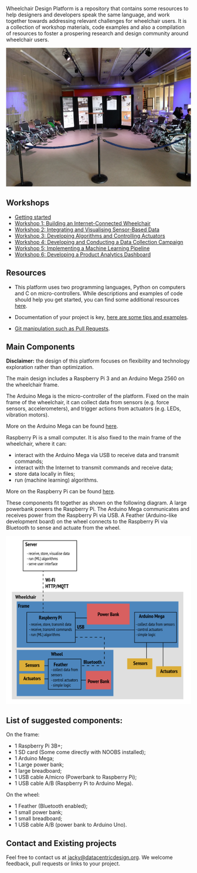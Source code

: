 Wheelchair Design Platform is a repository that contains some resources to help
designers and developers speak the same language, and work together towards
addressing relevant challenges for wheelchair users. It is a collection of
workshop materials, code examples and also a compilation of resources to foster
a prospering research and design community around wheelchair users.

![IoT1 Exhibition](workshops/images/iot1_exhibition.jpg)

## Workshops

* [Getting started](workshops/GettingStarted.md)
* [Workshop 1: Building an Internet-Connected Wheelchair](workshops/Workshop1.md)
* [Workshop 2: Integrating and Visualising Sensor-Based Data](workshops/Workshop2.md)
* [Workshop 3: Developing Algorithms and Controlling Actuators](workshops/Workshop3.md)
* [Workshop 4: Developing and Conducting a Data Collection Campaign](workshops/Workshop4.md)
* [Workshop 5: Implementing a Machine Learning Pipeline](workshops/Workshop5.md)
* [Workshop 6: Developing a Product Analytics Dashboard](workshops/Workshop6.md)

## Resources

* This platform uses two programming languages, Python on computers and C on
micro-controllers. While descriptions and examples of code should help you
get started, you can find some additional resources
[here](resources/software.md).

* Documentation of your project is key,
[here are some tips and examples](resources/documentation.md).

* [Git manipulation such as Pull Requests](resources/git.md).

## Main Components

__**Disclaimer:**__ the design of this platform focuses on flexibility and
technology exploration rather than optimization\.

The main design includes a Raspberry Pi 3 and an Arduino Mega 2560 on the wheelchair frame.

The Arduino Mega is the micro-controller of the platform. Fixed on the main frame of the wheelchair,
it can collect data from sensors (e.g. force sensors, accelerometers), and trigger actions from actuators
(e.g. LEDs, vibration motors).

More on the Arduino Mega can be found [here](https://github.com/datacentricdesign/wheelchair-design-platform/tree/examples/arduino "Arduino resources").

Raspberry Pi is a small computer. It is also fixed to the main frame of the wheelchair,
where it can:
* interact with the Arduino Mega via USB to receive data and transmit commands;
* interact with the Internet to transmit commands and receive data;
* store data locally in files;
* run (machine learning) algorithms.

More on the Raspberry Pi can be found [here](https://github.com/datacentricdesign/wheelchair-design-platform/tree/examples/raspberrypi "Raspberry Pi resources").

These components fit together as shown on the following diagram. A large powerbank
powers the Raspberry Pi. The Arduino Mega communicates and receives power from the
Raspberry Pi via USB. A Feather (Arduino-like development board) on the wheel connects to
the Raspberry Pi via Bluetooth to sense and actuate from the wheel.

![Main Wheelchair components](workshops/images/wheechair-components.png)

## List of suggested components:

On the frame:

* 1 Raspberry Pi 3B+;
* 1 SD card (Some come directly with NOOBS installed);
* 1 Arduino Mega;
* 1 Large power bank;
* 1 large breadboard;
* 1 USB cable A/micro (Powerbank to Raspberry Pi);
* 1 USB cable A/B (Raspberry Pi to Arduino Mega).

On the wheel:

* 1 Feather (Bluetooth enabled);
* 1 small power bank;
* 1 small breadboard;
* 1 USB cable A/B (power bank to Arduino Uno).


## Contact and Existing projects

Feel free to contact us at jacky@datacentricdesign.org. We welcome feedback, pull requests
or links to your project.
